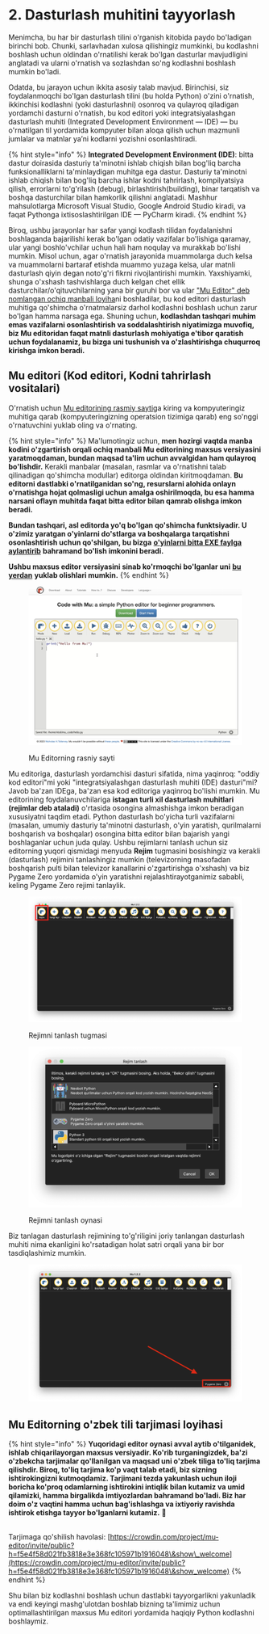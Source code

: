 # 2. Dasturlash muhitini tayyorlash

Menimcha, bu har bir dasturlash tilini o'rganish kitobida paydo bo'ladigan birinchi bob. Chunki, sarlavhadan xulosa qilishingiz mumkinki, bu kodlashni boshlash uchun oldindan o'rnatilishi kerak bo'lgan dasturlar mavjudligini anglatadi va ularni o'rnatish va sozlashdan so'ng kodlashni boshlash mumkin bo'ladi.

Odatda, bu jarayon uchun ikkita asosiy talab mavjud. Birinchisi, siz foydalanmoqchi bo'lgan dasturlash tilini (bu holda Python) o'zini o'rnatish, ikkinchisi kodlashni (yoki dasturlashni) osonroq va qulayroq qiladigan yordamchi dasturni o'rnatish, bu kod editori yoki integratsiyalashgan dasturlash muhiti (Integrated Development Environment — IDE) — bu o'rnatilgan til yordamida kompyuter bilan aloqa qilish uchun mazmunli jumlalar va matnlar ya’ni kodlarni yozishni osonlashtiradi.

{% hint style="info" %}
**Integrated Development Environment (IDE)**: bitta dastur doirasida dasturiy ta'minotni ishlab chiqish bilan bog'liq barcha funksionalliklarni ta'minlaydigan muhitga ega dastur. Dasturiy ta'minotni ishlab chiqish bilan bog'liq barcha ishlar kodni tahrirlash, kompilyatsiya qilish, errorlarni to'g'rilash (debug), birlashtirish(building), binar tarqatish va boshqa dasturchilar bilan hamkorlik qilishni anglatadi. Mashhur mahsulotlarga Microsoft Visual Studio, Google Android Studio kiradi, va faqat Pythonga ixtisoslashtirilgan IDE — PyCharm kiradi.
{% endhint %}

Biroq, ushbu jarayonlar har safar yangi kodlash tilidan foydalanishni boshlaganda bajarilishi kerak bo'lgan odatiy vazifalar bo'lishiga qaramay, ular yangi boshlo'vchilar uchun hali ham noqulay va murakkab bo'lishi mumkin. Misol uchun, agar o'rnatish jarayonida muammolarga duch kelsa va muammolarni bartaraf etishda muammo yuzaga kelsa, ular matnli dasturlash qiyin degan noto'g'ri fikrni rivojlantirishi mumkin. Yaxshiyamki, shunga o'xshash tashvishlarga duch kelgan chet ellik dasturchilar/o'qituvchilarning yana bir guruhi bor va ular ["Mu Editor" deb nomlangan ochiq manbali loyiha](https://github.com/mu-editor/mu)ni boshladilar, bu kod editori dasturlash muhitiga qo'shimcha o'rnatmalarsiz darhol kodlashni boshlash uchun zarur bo'lgan hamma narsaga ega. Shuning uchun, **kodlashdan tashqari muhim emas vazifalarni osonlashtirish va soddalashtirish niyatimizga muvofiq, biz Mu editoridan faqat matnli dasturlash mohiyatiga e'tibor qaratish uchun foydalanamiz, bu bizga uni tushunish va o'zlashtirishga chuqurroq kirishga imkon beradi.**

## Mu editori (Kod editori, Kodni tahrirlash vositalari)

O'rnatish uchun [Mu editorining rasmiy sayti](https://codewith.mu/en/download)ga kiring va kompyuteringiz muhitiga qarab (kompyuteringizning operatsion tizimiga qarab) eng so'nggi o'rnatuvchini yuklab oling va o'rnating.

{% hint style="info" %}
Ma'lumotingiz uchun, **men hozirgi vaqtda manba kodini o'zgartirish orqali ochiq manbali Mu editorining maxsus versiyasini yaratmoqdaman, bundan maqsad ta'lim uchun avvalgidan ham qulayroq bo'lishdir.** Kerakli manbalar (masalan, rasmlar va o'rnatishni talab qilinadigan qo'shimcha modullar) editorga oldindan kiritmoqdaman. **Bu editorni dastlabki o'rnatilganidan so'ng, resurslarni alohida onlayn o'rnatishga hojat qolmasligi uchun amalga oshirilmoqda, bu esa hamma narsani oflayn muhitda faqat bitta editor bilan qamrab olishga imkon beradi.**

**Bundan tashqari, asl editorda yo'q bo'lgan qo'shimcha funktsiyadir. U o'zimiz yaratgan o'yinlarni do'stlarga va boshqalarga tarqatishni osonlashtirish uchun qo'shilgan, bu bizga** [**o'yinlarni bitta EXE faylga aylantirib**](ilova/exe.md) **bahramand bo'lish imkonini beradi.**&#x20;

**Ushbu maxsus editor versiyasini sinab ko'rmoqchi bo'lganlar uni** [**bu yerdan**](https://github.com/roboticsware/mu/releases/) **yuklab olishlari mumkin.**
{% endhint %}

<figure><img src=".gitbook/assets/image (40).png" alt=""><figcaption><p>Mu Editorning rasniy sayti</p></figcaption></figure>

Mu editoriga, dasturlash yordamchisi dasturi sifatida, nima yaqinroq: "oddiy kod editori"mi yoki "integratsiyalashgan dasturlash muhiti (IDE) dasturi"mi? Javob ba'zan IDEga, ba'zan esa kod editoriga yaqinroq bo'lishi mumkin. Mu editorining foydalanuvchilariga **istagan turli xil dasturlash muhitlari (rejimlar deb ataladi)** o'rtasida osongina almashishga imkon beradigan xususiyatni taqdim etadi. Python dasturlash bo'yicha turli vazifalarni (masalan, umumiy dasturiy ta'minotni dasturlash, o'yin yaratish, qurilmalarni boshqarish va boshqalar) osongina bitta editor bilan bajarish yangi boshlaganlar uchun juda qulay. Ushbu rejimlarni tanlash uchun siz editorning yuqori qismidagi menyuda **Rejim** tugmasini bosishingiz va kerakli (dasturlash) rejimini tanlashingiz mumkin (televizorning masofadan boshqarish pulti bilan televizor kanallarini o'zgartirishga o'xshash) va biz Pygame Zero yordamida o'yin yaratishni rejalashtirayotganimiz sababli, keling Pygame Zero rejimi tanlaylik.

<figure><img src=".gitbook/assets/image (29).png" alt=""><figcaption><p>Rejimni tanlash tugmasi</p></figcaption></figure>

<figure><img src=".gitbook/assets/mode_sel.png" alt=""><figcaption><p>Rejimni tanlash oynasi</p></figcaption></figure>

Biz tanlagan dasturlash rejimining to'g'riligini joriy tanlangan dasturlash muhiti nima ekanligini ko'rsatadigan holat satri orqali yana bir bor tasdiqlashimiz mumkin.

<figure><img src=".gitbook/assets/image (1) (2).png" alt=""><figcaption></figcaption></figure>

## Mu Editorning o'zbek tili tarjimasi loyihasi

{% hint style="info" %}
**Yuqoridagi editor oynasi avval aytib o'tilganidek, ishlab chiqarilayorgan maxsus versiyadir. Ko'rib turganingizdek, ba'zi o'zbekcha tarjimalar qo'llanilgan va maqsad uni o'zbek tiliga to'liq tarjima qilishdir. Biroq, to'liq tarjima ko'p vaqt talab etadi, biz sizning ishtirokingizni kutmoqdamiz. Tarjimani tezda yakunlash uchun iloji boricha ko'proq odamlarning ishtirokini intiqlik bilan kutamiz va umid qilamizki, hamma birgalikda imtiyozlardan bahramand bo'ladi. Biz har doim o'z vaqtini hamma uchun bag'ishlashga va ixtiyoriy ravishda ishtirok etishga tayyor bo'lganlarni kutamiz.** 🙏

\
Tarjimaga qo'shilish havolasi: [https://crowdin.com/project/mu-editor/invite/public?h=f5e4f58d021fb3818e3e368fc105971b1916048\&show\_welcome](https://crowdin.com/project/mu-editor/invite/public?h=f5e4f58d021fb3818e3e368fc105971b1916048\&show_welcome)
{% endhint %}

Shu bilan biz kodlashni boshlash uchun dastlabki tayyorgarlikni yakunladik va endi keyingi mashg'ulotdan boshlab bizning ta'limimiz uchun optimallashtirilgan maxsus Mu editori yordamida haqiqiy Python kodlashni boshlaymiz.
